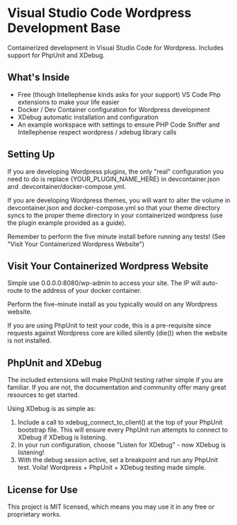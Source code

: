 # Visual Studio Code Wordpress Development Base
Containerized development in Visual Studio Code for Wordpress. Includes support for PhpUnit and XDebug.

## What's Inside
- Free (though Intellephense kinds asks for your support) VS Code Php extensions to make your life easier
- Docker / Dev Container configuration for Wordpress development
- XDebug automatic installation and configuration
- An example workspace with settings to ensure PHP Code Sniffer and Intellephense respect wordpress / xdebug library calls

## Setting Up
If you are developing Wordpress plugins, the only "real" configuration you need to do is replace {YOUR_PLUGIN_NAME_HERE} in devcontainer.json and .devcontainer/docker-compose.yml.

If you are developing Wordpress themes, you will want to alter the volume in devcontainer.json and docker-compose.yml so that your theme directory syncs to the proper theme directory in your containerized wordpress (use the plugin example provided as a guide).

Remember to perform the five minute install before running any tests! (See "Visit Your Containerized Wordpress Website")

## Visit Your Containerized Wordpress Website
Simple use 0.0.0.0:8080/wp-admin to access your site. The IP will auto-route to the address of your docker container.

Perform the five-minute install as you typically would on any Wordpress website. 

If you are using PhpUnit to test your code, this is a pre-requisite since requests against Wordpress core are killed silently (die()) when the website is not installed.

## PhpUnit and XDebug
The included extensions will make PhpUnit testing rather simple if you are familiar. If you are not, the documentation and community offer many great resources to get started.

Using XDebug is as simple as:
1. Include a call to xdebug_connect_to_client() at the top of your PhpUnit bootstrap file. This will ensure every PhpUnit run attempts to connect to XDebug if XDebug is listening.
2. In your run configuration, choose "Listen for XDebug" - now XDebug is listening!
3. With the debug session active, set a breakpoint and run any PhpUnit test. Voila! Wordpress + PhpUnit + XDebug testing made simple.

## License for Use
This project is MIT licensed, which means you may use it in any free or proprietary works.
